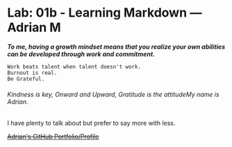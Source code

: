 # Lab: 01b - Learning Markdown — Adrian M

***To me, having a growth mindset means that you realize your own abilities can be developed through work and commitment.***

    Work beats talent when talent doesn't work.
    Burnout is real.
    Be Grateful.


###### Kindness is key, Onward and Upward, Gratitude is the attitudeMy name is Adrian. 

I have plenty to talk about but prefer to say more with less. 

~~[Adrian's GitHub Portfolio/Profile](https://github.com/hirobius)~~
